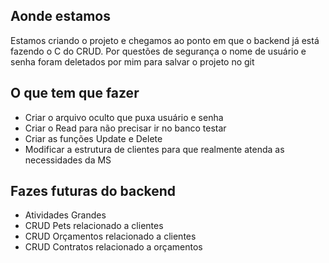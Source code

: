 ## Aonde estamos
Estamos criando o projeto e chegamos ao ponto em que o backend já está fazendo o C do CRUD.
Por questões de segurança o nome de usuário e senha foram deletados por mim para salvar o projeto no git

## O que tem que fazer
- Criar o arquivo oculto que puxa usuário e senha
- Criar o Read para não precisar ir no banco testar
- Criar as funções Update e Delete
- Modificar a estrutura de clientes para que realmente atenda as necessidades da MS

## Fazes futuras do backend
- Atividades Grandes
 - CRUD Pets relacionado a clientes
 - CRUD Orçamentos relacionado a clientes
 - CRUD Contratos relacionado a orçamentos